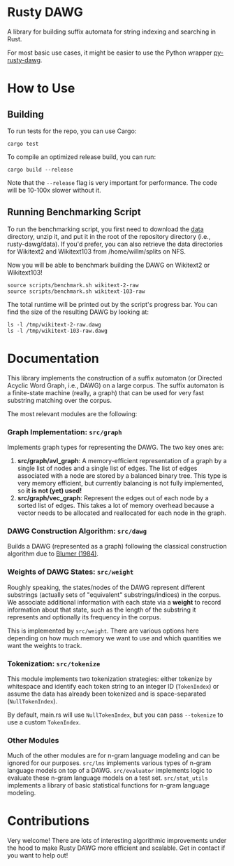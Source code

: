 # Rusty DAWG

A library for building suffix automata for string indexing and searching in Rust.

For most basic use cases, it might be easier to use the Python wrapper [py-rusty-dawg](https://github.com/viking-sudo-rm/py-rusty-dawg).

# How to Use

## Building

To run tests for the repo, you can use Cargo:

```
cargo test
```

To compile an optimized release build, you can run:

```
cargo build --release
```

Note that the `--release` flag is very important for performance. The code will be 10-100x slower without it.

## Running Benchmarking Script

To run the benchmarking script, you first need to download the [data](https://drive.google.com/file/d/1XRZA2eki_Z8M0QrYN4BrbN7dghMYqYby/view?usp=sharing) directory, unzip it, and put it in the root of the repository directory (i.e., rusty-dawg/data). If you'd prefer, you can also retrieve the data directories for Wikitext2 and Wikitext103 from /home/willm/splits on NFS.

Now you will be able to benchmark building the DAWG on Wikitext2 or Wikitext103!

```
source scripts/benchmark.sh wikitext-2-raw
source scripts/benchmark.sh wikitext-103-raw
```

The total runtime will be printed out by the script's progress bar. You can find the size of the resulting DAWG by looking at:

```
ls -l /tmp/wikitext-2-raw.dawg
ls -l /tmp/wikitext-103-raw.dawg
```

# Documentation

This library implements the construction of a suffix automaton (or Directed Acyclic Word Graph, i.e., DAWG) on a large corpus. The suffix automaton is a finite-state machine (really, a graph) that can be used for very fast substring matching over the corpus.

The most relevant modules are the following:

### Graph Implementation: `src/graph`

Implements graph types for representing the DAWG. The two key ones are:

1. **src/graph/avl_graph**: A memory-efficient representation of a graph by a single list of nodes and a single list of edges. The list of edges associated with a node are stored by a balanced binary tree. This type is very memory efficient, but currently balancing is not fully implemented, so **it is not (yet) used!**
2. **src/graph/vec_graph**: Represent the edges out of each node by a sorted list of edges. This takes a lot of memory overhead because a vector needs to be allocated and reallocated for each node in the graph.

### DAWG Construction Algorithm: `src/dawg`

Builds a DAWG (represented as a graph) following the classical construction algorithm due to [Blumer (1984)](https://drive.google.com/file/d/1_FjsV3iSo1rA18DLzVpo_w2Zv4OhBWOl/view?usp=sharing).

### Weights of DAWG States: `src/weight`

Roughly speaking, the states/nodes of the DAWG represent different substrings (actually sets of "equivalent" substrings/indices) in the corpus. We associate additional information with each state via a **weight** to record information about that state, such as the length of the substring it represents and optionally its frequency in the corpus.

This is implemented by `src/weight`. There are various options here depending on how much memory we want to use and which quantities we want the weights to track.

### Tokenization: ``src/tokenize``

This module implements two tokenization strategies: either tokenize by whitespace and identify each token string to an integer ID (`TokenIndex`) or assume the data has already been tokenized and is space-separated (`NullTokenIndex`).

By default, main.rs will use `NullTokenIndex`, but you can pass `--tokenize` to use a custom `TokenIndex`.

### Other Modules

Much of the other modules are for n-gram language modeling and can be ignored for our purposes. `src/lms` implements various types of n-gram language models on top of a DAWG. `src/evaluator` implements logic to evaluate these n-gram language models on a test set. `src/stat_utils` implements a library of basic statistical functions for n-gram language modeling.

# Contributions

Very welcome! There are lots of interesting algorithmic improvements under the hood to make Rusty DAWG more efficient and scalable. Get in contact if you want to help out!